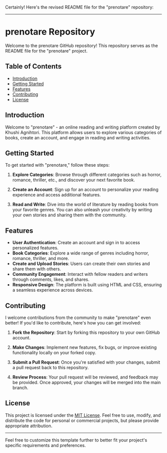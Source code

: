 Certainly! Here's the revised README file for the "prenotare" repository:

---

# prenotare Repository

Welcome to the prenotare GitHub repository! This repository serves as the README file for the "prenotare" project.

## Table of Contents

- [Introduction](#introduction)
- [Getting Started](#getting-started)
- [Features](#features)
- [Contributing](#contributing)
- [License](#license)

## Introduction

Welcome to "prenotare" - an online reading and writing platform created by Khushi Agnihtori. This platform allows users to explore various categories of books, create an account, and engage in reading and writing activities.

## Getting Started

To get started with "prenotare," follow these steps:

1. **Explore Categories**: Browse through different categories such as horror, romance, thriller, etc., and discover your next favorite book.

2. **Create an Account**: Sign up for an account to personalize your reading experience and access additional features.

3. **Read and Write**: Dive into the world of literature by reading books from your favorite genres. You can also unleash your creativity by writing your own stories and sharing them with the community.

## Features

- **User Authentication**: Create an account and sign in to access personalized features.
- **Book Categories**: Explore a wide range of genres including horror, romance, thriller, and more.
- **Create and Upload Stories**: Users can create their own stories and share them with others.
- **Community Engagement**: Interact with fellow readers and writers through comments, likes, and shares.
- **Responsive Design**: The platform is built using HTML and CSS, ensuring a seamless experience across devices.

## Contributing

I welcome contributions from the community to make "prenotare" even better! If you'd like to contribute, here's how you can get involved:

1. **Fork the Repository**: Start by forking this repository to your own GitHub account.

2. **Make Changes**: Implement new features, fix bugs, or improve existing functionality locally on your forked copy.

3. **Submit a Pull Request**: Once you're satisfied with your changes, submit a pull request back to this repository.

4. **Review Process**: Your pull request will be reviewed, and feedback may be provided. Once approved, your changes will be merged into the main branch.

## License

This project is licensed under the [MIT License](LICENSE). Feel free to use, modify, and distribute the code for personal or commercial projects, but please provide appropriate attribution.

---

Feel free to customize this template further to better fit your project's specific requirements and preferences.
